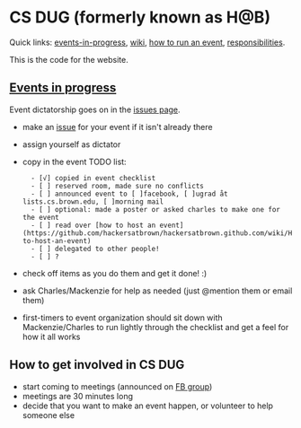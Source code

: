 # CS DUG (formerly known as H@B)

Quick links: [events-in-progress][1], [wiki][3], [how to run an event][5], [responsibilities][4].

This is the code for the website.

## [Events in progress][1]
Event dictatorship goes on in the [issues page][1].
- make an [issue][1] for your event if it isn't already there
- assign yourself as dictator
- copy in the event TODO list:

        - [√] copied in event checklist
        - [ ] reserved room, made sure no conflicts        
        - [ ] announced event to [ ]facebook, [ ]ugrad åt lists.cs.brown.edu, [ ]morning mail
        - [ ] optional: made a poster or asked charles to make one for the event                
        - [ ] read over [how to host an event](https://github.com/hackersatbrown/hackersatbrown.github.com/wiki/How-to-host-an-event)                
        - [ ] delegated to other people!
        - [ ] ?

- check off items as you do them and get it done! :)
- ask Charles/Mackenzie for help as needed (just @mention them or email them)
- first-timers to event organization should sit down with Mackenzie/Charles 
  to run lightly through the checklist and get a feel for how it all works

## How to get involved in CS DUG
- start coming to meetings (announced on [FB group][2])
- meetings are 30 minutes long
- decide that you want to make an event happen, or volunteer to help someone
  else

[1]:https://github.com/hackersatbrown/hackersatbrown.github.com/issues?state=open
[2]:https://www.facebook.com/groups/hackersatbrown
[3]:https://github.com/hackersatbrown/hackersatbrown.github.com/wiki/_pages
[4]:https://github.com/hackersatbrown/hackersatbrown.github.com/wiki/Responsibilities
[5]:https://github.com/hackersatbrown/hackersatbrown.github.com/wiki/How-to-host-an-event
